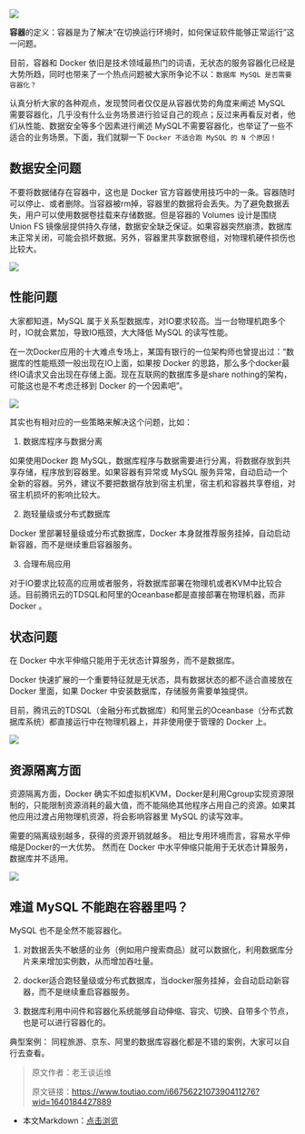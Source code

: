 ![](https://img1.dotnet9.com/2021/12/cover_31.png)

**容器**的定义：容器是为了解决“在切换运行环境时，如何保证软件能够正常运行”这一问题。

目前，容器和 Docker 依旧是技术领域最热门的词语，无状态的服务容器化已经是大势所趋，同时也带来了一个热点问题被大家所争论不以：`数据库 MySQL 是否需要容器化？`

认真分析大家的各种观点，发现赞同者仅仅是从容器优势的角度来阐述 MySQL 需要容器化，几乎没有什么业务场景进行验证自己的观点；反过来再看反对者，他们从性能、数据安全等多个因素进行阐述 MySQL不需要容器化，也举证了一些不适合的业务场景。下面，我们就聊一下 `Docker 不适合跑 MySQL 的 N 个原因！`

## 数据安全问题

不要将数据储存在容器中，这也是 Docker 官方容器使用技巧中的一条。容器随时可以停止、或者删除。当容器被rm掉，容器里的数据将会丢失。为了避免数据丢失，用户可以使用数据卷挂载来存储数据。但是容器的 Volumes 设计是围绕 Union FS 镜像层提供持久存储，数据安全缺乏保证。如果容器突然崩溃，数据库未正常关闭，可能会损坏数据。另外，容器里共享数据卷组，对物理机硬件损伤也比较大。

![](https://img1.dotnet9.com/2021/12/3101.png)

## 性能问题

大家都知道，MySQL 属于关系型数据库，对IO要求较高。当一台物理机跑多个时，IO就会累加，导致IO瓶颈，大大降低 MySQL 的读写性能。

在一次Docker应用的十大难点专场上，某国有银行的一位架构师也曾提出过：“数据库的性能瓶颈一般出现在IO上面，如果按 Docker 的思路，那么多个docker最终IO请求又会出现在存储上面。现在互联网的数据库多是share nothing的架构，可能这也是不考虑迁移到 Docker 的一个因素吧”。

![](https://img1.dotnet9.com/2021/12/3102.png)

其实也有相对应的一些策略来解决这个问题，比如：

1. 数据库程序与数据分离

如果使用Docker 跑 MySQL，数据库程序与数据需要进行分离，将数据存放到共享存储，程序放到容器里。如果容器有异常或 MySQL 服务异常，自动启动一个全新的容器。另外，建议不要把数据存放到宿主机里，宿主机和容器共享卷组，对宿主机损坏的影响比较大。

2. 跑轻量级或分布式数据库

Docker 里部署轻量级或分布式数据库，Docker 本身就推荐服务挂掉，自动启动新容器，而不是继续重启容器服务。

3. 合理布局应用

对于IO要求比较高的应用或者服务，将数据库部署在物理机或者KVM中比较合适。目前腾讯云的TDSQL和阿里的Oceanbase都是直接部署在物理机器，而非Docker 。

## 状态问题

在 Docker 中水平伸缩只能用于无状态计算服务，而不是数据库。

Docker 快速扩展的一个重要特征就是无状态，具有数据状态的都不适合直接放在 Docker 里面，如果 Docker 中安装数据库，存储服务需要单独提供。

目前，腾讯云的TDSQL（金融分布式数据库）和阿里云的Oceanbase（分布式数据库系统）都直接运行中在物理机器上，并非使用便于管理的 Docker 上。

![](https://img1.dotnet9.com/2021/12/3103.png)

## 资源隔离方面

资源隔离方面，Docker 确实不如虚拟机KVM，Docker是利用Cgroup实现资源限制的，只能限制资源消耗的最大值，而不能隔绝其他程序占用自己的资源。如果其他应用过渡占用物理机资源，将会影响容器里 MySQL 的读写效率。

需要的隔离级别越多，获得的资源开销就越多。 相比专用环境而言，容易水平伸缩是Docker的一大优势。 然而在 Docker 中水平伸缩只能用于无状态计算服务，数据库并不适用。

![](https://img1.dotnet9.com/2021/12/3104.png)

## 难道 MySQL 不能跑在容器里吗？

MySQL 也不是全然不能容器化。

1. 对数据丢失不敏感的业务（例如用户搜索商品）就可以数据化，利用数据库分片来来增加实例数，从而增加吞吐量。

2. docker适合跑轻量级或分布式数据库，当docker服务挂掉，会自动启动新容器，而不是继续重启容器服务。

3. 数据库利用中间件和容器化系统能够自动伸缩、容灾、切换、自带多个节点，也是可以进行容器化的。

典型案例： 同程旅游、京东、阿里的数据库容器化都是不错的案例，大家可以自行去查看。

>原文作者：老王谈运维
>
>原文链接：https://www.toutiao.com/i6675622107390411276?wid=1640184427889

- 本文Markdown：[点击浏览](https://github.com/dotnet9/Assets.Dotnet9/blob/main/2021/12/2021-12-22_01.md)